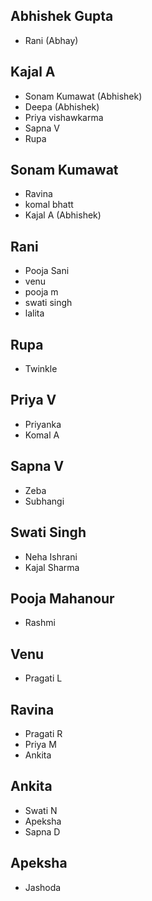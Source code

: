 ## Abhishek Gupta
- Rani (Abhay)


## Kajal A
- Sonam Kumawat (Abhishek)
- Deepa (Abhishek)
- Priya vishawkarma
- Sapna V
- Rupa



## Sonam Kumawat
- Ravina
- komal bhatt
- Kajal A (Abhishek)


## Rani
- Pooja Sani
- venu 
- pooja m
- swati singh
- lalita 



## Rupa
- Twinkle


## Priya V
- Priyanka
- Komal A


## Sapna V
- Zeba
- Subhangi


 
## Swati Singh
- Neha Ishrani
- Kajal Sharma 


## Pooja Mahanour
- Rashmi 


## Venu
- Pragati L



## Ravina
- Pragati R
- Priya M
- Ankita



## Ankita 
- Swati N
- Apeksha
- Sapna D


## Apeksha
- Jashoda
